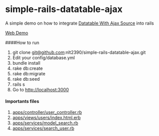 # simple-rails-datatable-ajax
A simple demo on how to integrate  [Datatable With Ajax Source](https://www.datatables.net/examples/data_sources/ajax.html) into rails

[Web Demo](http://simple-rails-datatable-ajax.herokuapp.com/)

####How to run
1. git clone git@github.com:nlt2390/simple-rails-datatable-ajax.git
2. Edit your config/database.yml
3. bundle install
4. rake db:create
5. rake db:migrate
6. rake db:seed
7. rails s
8. Go to [http://localhost:3000](http://localhost:3000)

#### Importants files
1. [apps/controller/user_controller.rb](https://github.com/nlt2390/simple-rails-datatable-ajax/blob/master/app/controllers/users_controller.rb)
2. [apps/views/users/index.html.erb](https://github.com/nlt2390/simple-rails-datatable-ajax/blob/master/app/views/users/index.html.erb)
3. [apps/services/model_search.rb](https://github.com/nlt2390/simple-rails-datatable-ajax/blob/master/app/services/model_search.rb)
4. [apps/services/search_user.rb](https://github.com/nlt2390/simple-rails-datatable-ajax/blob/master/app/services/search_users.rb)
